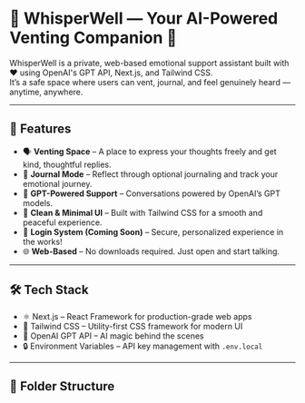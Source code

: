 # 🧠 WhisperWell — Your AI-Powered Venting Companion 💬

WhisperWell is a private, web-based emotional support assistant built with ❤️ using OpenAI's GPT API, Next.js, and Tailwind CSS.  
It’s a safe space where users can vent, journal, and feel genuinely heard — anytime, anywhere.

---

## 🚀 Features

- 🗣️ **Venting Space** – A place to express your thoughts freely and get kind, thoughtful replies.
- 📓 **Journal Mode** – Reflect through optional journaling and track your emotional journey.
- 🤖 **GPT-Powered Support** – Conversations powered by OpenAI’s GPT models.
- 🌈 **Clean & Minimal UI** – Built with Tailwind CSS for a smooth and peaceful experience.
- 🔐 **Login System (Coming Soon)** – Secure, personalized experience in the works!
- 🌐 **Web-Based** – No downloads required. Just open and start talking.

---

## 🛠️ Tech Stack

- ⚛️ Next.js – React Framework for production-grade web apps
- 🎨 Tailwind CSS – Utility-first CSS framework for modern UI
- 🧠 OpenAI GPT API – AI magic behind the scenes
- 🔒 Environment Variables – API key management with `.env.local`

---

## 📂 Folder Structure

